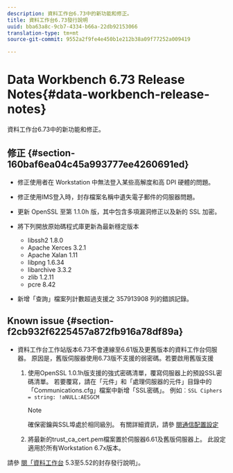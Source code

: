 ```yaml
---
description: 資料工作台6.73中的新功能和修正。
title: 資料工作台6.73發行說明
uuid: bba63a8c-9cb7-4334-b66a-22db92153066
translation-type: tm+mt
source-git-commit: 9552a2f9fe4e450b1e212b38a09f77252a009419

---
```



# Data Workbench 6.73 Release Notes{#data-workbench-release-notes}

資料工作台6.73中的新功能和修正。

## 修正 {#section-160baf6ea04c45a993777ee4260691ed}

* 修正使用者在 Workstation 中無法登入某些高解度和高 DPI 硬體的問題。
* 修正使用IMS登入時，封存檔案名稱中遺失電子郵件的伺服器問題。
* 更新 OpenSSL 至第 1.1.0h 版，其中包含多項漏洞修正以及新的 SSL 加密。
* 將下列開放原始碼程式庫更新為最新穩定版本

   * libssh2 1.8.0
   * Apache Xerces 3.2.1
   * Apache Xalan 1.11
   * libpng 1.6.34
   * libarchive 3.3.2
   * zlib 1.2.11
   * pcre 8.42

* 新增「查詢」檔案列計數超過支援之 357913908 列的錯誤記錄。

## Known issue {#section-f2cb932f6225457a872fb916a78df89a}

* 資料工作台工作站版本6.73不會連線至6.61版及更舊版本的資料工作台伺服器。 原因是，舊版伺服器使用6.73版不支援的弱密碼。若要啟用舊版支援

   1. 使用OpenSSL 1.0.1h版支援的強式密碼清單，覆寫伺服器上的預設SSL密碼清單。 若要覆寫，請在「元件」和「處理伺服器的元件」目錄中的「Communications.cfg」檔案中新增「SSL密碼」。 例如︰`SSL Ciphers = string: !aNULL:AESGCM`

      >[!NOTE]
      >
      >確保密鑰與SSL埠處於相同級別。 有關詳細資訊，請參 [閱通信配置設定](https://docs.adobe.com/content/help/en/data-workbench/using/server-admin-install/config-settings/c-comm-cfg-stgs.html)

   1. 將最新的trust_ca_cert.pem檔案置於伺服器6.61及舊版伺服器上。 此設定適用於所有Workstation 6.7x版本。

請參 [閱「資料工作台](https://docs.adobe.com/content/help/en/data-workbench/using/release-notes/release-notes.html) 5.3至5.52的封存發行說明」。
